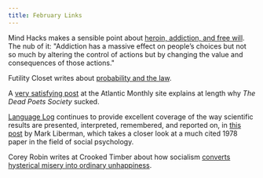 ```yaml
---
title: February Links
---
```


Mind Hacks makes a sensible point about
[heroin, addiction, and free will](http://mindhacks.com/2014/02/06/heroin-addiction-and-free-will/).
The nub of it: "Addiction has a massive effect on people’s choices but not so
much by altering the control of actions but by changing the value and
consequences of those actions."

Futility Closet writes about
[probability and the law](http://www.futilitycloset.com/2014/02/12/justice-confused/).

A
[very satisfying post](http://www.theatlantic.com/education/archive/2014/02/-em-dead-poets-society-em-is-a-terrible-defense-of-the-humanities/283853/)
at the Atlantic Monthly site explains at length why *The Dead Poets Society*
sucked.

[Language Log](http://languagelog.ldc.upenn.edu/nll/) continues to provide
excellent coverage of the way scientific results are presented, interpreted,
remembered, and reported on, in
[this post](http://languagelog.ldc.upenn.edu/nll/?p=1396) by Mark Liberman,
which takes a closer look at a much cited 1978 paper in the field of social
psychology.

Corey Robin writes at Crooked Timber about how socialism [converts hysterical
misery into ordinary unhappiness](http://crookedtimber.org/2014/02/14/death-and-taxes/).

